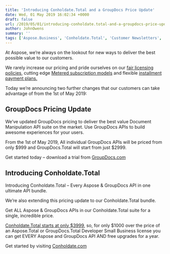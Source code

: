 ```yaml
---
title: 'Introducing Conholdate.Total and a GroupDocs Price Update'
date: Wed, 01 May 2019 16:02:34 +0000
draft: false
url: /2019/05/01/introducing-conholdate.total-and-a-groupdocs-price-update/
author: JohnOwens
summary: ''
tags: ['Aspose.Business', 'Conholdate.Total', 'Customer Newsletters', 'GroupDocs Pricing Update', 'News Release', 'Pricing']
---
```


At Aspose, we’re always on the lookout for new ways to deliver the best possible value to our customers.  
  
We rarely increase our pricing and pride ourselves on our [fair licensing policies][1], cutting edge [Metered subscription models][2] and flexible [installment payment plans.][3]

Today we’re announcing two further changes that our customers can take advantage of from the 1st of May 2019:

## GroupDocs Pricing Update

We’ve updated GroupDocs pricing to deliver the best value Document Manipulation API suite on the market. Use GroupDocs APIs to build awesome experiences for your users.

From the 1st of May 2019, All individual GroupDocs APIs will be priced from only $999 and GroupDocs.Total will start from just $2999.

Get started today – download a trial from [GroupDocs.com][4]

## Introducing Conholdate.Total

Introducing Conholdate.Total – Every Aspose & GroupDocs API in one ultimate API bundle.

We’re also extending this pricing update to our Conholdate.Total bundle.

Get ALL Aspose & GroupDocs APIs in our Conholdate.Total suite for a single, incredible price.

[Conholdate.Total starts at only $3999][5], so, for only $1000 over the price of an Aspose.Total or GroupDocs.Total Developer Small Business license you can get EVERY Aspose and GroupDocs API AND free upgrades for a year.

Get started by visiting [Conholdate.com][6]




[1]: https://purchase.aspose.com/policies/license-types/
[2]: https://purchase.aspose.com/policies/license-types/#MeteredSmallBusiness
[3]: https://purchase.aspose.com/policies/installment-plans
[4]: https://downloads.groupdocs.com/
[5]: https://purchase.conholdate.com/pricing/total/net
[6]: https://products.conholdate.com/total




